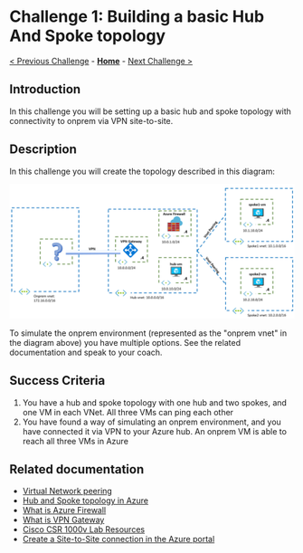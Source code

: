 # Challenge 1: Building a basic Hub And Spoke topology 

[< Previous Challenge](./00-Prereqs.md) - **[Home](README.md)** - [Next Challenge >](./02-AzFW.md)

## Introduction

In this challenge you will be setting up a basic hub and spoke topology with connectivity to onprem via VPN site-to-site.

## Description

In this challenge you will create the topology described in this diagram:

![hubnspoke basic](media/hubnspoke-01.png)

To simulate the onprem environment (represented as the "onprem vnet" in the diagram above) you have multiple options. See the related documentation and speak to your coach.

## Success Criteria

1. You have a hub and spoke topology with one hub and two spokes, and one VM in each VNet. All three VMs can ping each other
1. You have found a way of simulating an onprem environment, and you have connected it via VPN to your Azure hub. An onprem VM is able to reach all three VMs in Azure

## Related documentation

* [Virtual Network peering](https://docs.microsoft.com/azure/virtual-network/virtual-network-peering-overview)
* [Hub and Spoke topology in Azure](https://docs.microsoft.com/azure/architecture/reference-architectures/hybrid-networking/hub-spoke)
* [What is Azure Firewall](https://docs.microsoft.com/azure/firewall/overview)
* [What is VPN Gateway](https://docs.microsoft.com/azure/vpn-gateway/vpn-gateway-about-vpngateways)
* [Cisco CSR 1000v Lab Resources](Resources/csr)
* [Create a Site-to-Site connection in the Azure portal](https://docs.microsoft.com/azure/vpn-gateway/vpn-gateway-howto-site-to-site-resource-manager-portal)